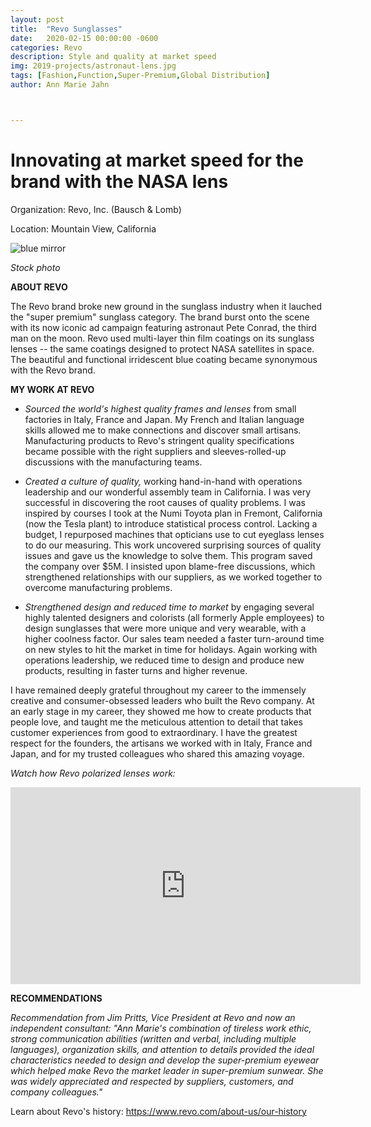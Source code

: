```yaml
---
layout: post
title:  "Revo Sunglasses"
date:   2020-02-15 00:00:00 -0600
categories: Revo
description: Style and quality at market speed
img: 2019-projects/astronaut-lens.jpg
tags: [Fashion,Function,Super-Premium,Global Distribution]
author: Ann Marie Jahn



---
```

# Innovating at market speed for the brand with the NASA lens

Organization: Revo, Inc. (Bausch & Lomb)

Location: Mountain View, California

![blue mirror](/2019-projects/assets/img/alps_skier.jpg)

_Stock photo_

**ABOUT REVO**

The Revo brand broke new ground in the sunglass industry when it lauched the "super premium" sunglass category. The brand burst onto the scene with its now iconic ad campaign featuring astronaut Pete Conrad, the third man on the moon. Revo used multi-layer thin film coatings on its sunglass lenses -- the same coatings designed to protect NASA satellites in space. The beautiful and functional irridescent blue coating became synonymous with the Revo brand.

**MY WORK AT REVO**

+ _Sourced the world's highest quality frames and lenses_ from small factories in Italy, France and Japan. My French and Italian language skills allowed me to make connections and discover small artisans. Manufacturing products to Revo's stringent quality specifications became possible with the right suppliers and sleeves-rolled-up discussions with the manufacturing teams. 

+ _Created a culture of quality,_  working hand-in-hand with operations leadership and our wonderful assembly team in California. I was very successful in discovering the root causes of quality problems. I was inspired by courses I took at the Numi Toyota plan in Fremont, California (now the Tesla plant) to introduce statistical process control. Lacking a budget, I repurposed machines that opticians use to cut eyeglass lenses to do our measuring. This work uncovered surprising sources of quality issues and gave us the knowledge to solve them. This program saved the company over $5M. I insisted upon blame-free discussions, which strengthened relationships with our suppliers, as we worked together to overcome manufacturing problems.

+ _Strengthened design and reduced time to market_ by engaging several highly talented designers and colorists (all formerly Apple employees) to design sunglasses that were more unique and very wearable, with a higher coolness factor. Our sales team needed a faster turn-around time on new styles to hit the market in time for holidays. Again working with operations leadership, we reduced time to design and produce new products, resulting in faster turns and higher revenue.

I have remained deeply grateful throughout my career to the immensely creative and consumer-obsessed leaders who built the Revo company. At an early stage in my career, they showed me how to create products that people love, and taught me the meticulous attention to detail that takes customer experiences from good to extraordinary. I have the greatest respect for the founders, the artisans we worked with in Italy, France and Japan, and for my trusted colleagues who shared this amazing voyage.

_Watch how Revo polarized lenses work:_

<iframe width="560" height="315" src="https://www.youtube.com/embed/Q6c_rhRS5kM" frameborder="0" allow="accelerometer; autoplay; encrypted-media; gyroscope; picture-in-picture" allowfullscreen></iframe>


**RECOMMENDATIONS**

_Recommendation from Jim Pritts, Vice President at Revo and now an independent consultant: "Ann Marie's combination of tireless work ethic, strong communication abilities (written and verbal, including multiple languages), organization skills, and attention to details provided the ideal characteristics needed to design and develop the super-premium eyewear which helped make Revo the market leader in super-premium sunwear. She was widely appreciated and respected by suppliers, customers, and company colleagues."_

Learn about Revo's history: https://www.revo.com/about-us/our-history




